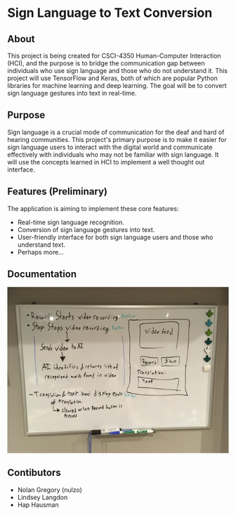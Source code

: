 # Sign Language to Text Conversion

## About

This project is being created for CSCI-4350 Human-Computer Interaction (HCI), and the purpose is to bridge the communication gap between individuals who use sign language and those who do not understand it. This project will use TensorFlow and Keras, both of which are popular Python libraries for machine learning and deep learning. The goal will be to convert sign language gestures into text in real-time.

## Purpose

Sign language is a crucial mode of communication for the deaf and hard of hearing communities. This project's primary purpose is to make it easier for sign language users to interact with the digital world and communicate effectively with individuals who may not be familiar with sign language. It will use the concepts learned in HCI to implement a well thought out interface.

## Features (Preliminary)
The application is aiming to implement these core features:
- Real-time sign language recognition.
- Conversion of sign language gestures into text.
- User-friendly interface for both sign language users and those who understand text.
- Perhaps more...

## Documentation
![LOFI Model](https://github.com/lindseylangdon/HCI-Project/blob/main/docs/lofi.png)


## Contibutors
- Nolan Gregory (nulzo)
- Lindsey Langdon
- Hap Hausman

